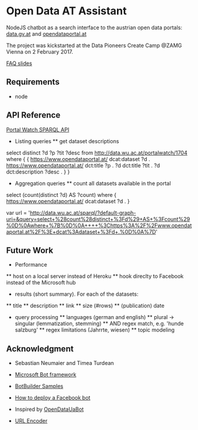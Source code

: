 # Open Data AT Assistant
NodeJS chatbot as a search interface to the austrian open data portals: [data.gv.at](data.gv.at) and [opendataportal.at](opendataportal.at)
<!-- We developed a small chatbot in NodeJS to provide a search interface to the austrian open data.  -->


The project was kickstarted at the Data Pioneers Create Camp @ZAMG Vienna on 2 February 2017.

[FAQ slides](http://www.slideshare.net/svakulenko/open-data-at-chatbot-faq)

## Requirements

* node

## API Reference

[Portal Watch SPARQL API](http://data.wu.ac.at/portalwatch/sparql)

* Listing queries
** get dataset descriptions

select distinct ?d ?p ?tit ?desc from <http://data.wu.ac.at/portalwatch/1704>
where {
        {
            <https://www.opendataportal.at/> dcat:dataset ?d .
            <https://www.opendataportal.at/> dct:title ?p .
            ?d dct:title ?tit .
            ?d dct:description ?desc .
      }
    }

* Aggregation queries
** count all datasets available in the portal

select (count(distinct ?d) AS ?count)
where {
    <https://www.opendataportal.at/> dcat:dataset ?d .
}

var url = 'http://data.wu.ac.at/sparql/?default-graph-uri=&query=select+%28count%28distinct+%3Fd%29+AS+%3Fcount%29%0D%0Awhere+%7B%0D%0A++++%3Chttps%3A%2F%2Fwww.opendataportal.at%2F%3E+dcat%3Adataset+%3Fd+.%0D%0A%7D'


## Future Work

* Performance

** host on a local server instead of Heroku
** hook direclty to Facebook instead of the Microsoft hub

<!-- * UI -->


* results (short summary). For each of the datasets:

** title
** description
** link
** size (#rows)
** (publication) date


* query processing
** languages (german and english)
** plural → singular (lemmatization, stemming)
** AND regex match, e.g. 'hunde salzburg'
** regex limitations (Jahr<hunde>rte, <Hunde>wiesen)
** topic modeling

## Acknowledgment

* Sebastian Neumaier and Timea Turdean

* [Microsoft Bot framework](https://docs.botframework.com/en-us/node/builder/overview/#navtitle)

* [BotBuilder Samples](https://github.com/Microsoft/BotBuilder-Samples/tree/master/Node/demo-Search)

* [How to deploy a Facebook bot](https://medium.com/@igougi.ui/how-to-deploy-a-facebook-bot-2b8c4f4e7eae#.b8kfiw1b0)

* Inspired by [OpenDataUaBot](https://opendatabot.com/en)

* [URL Encoder](http://www.url-encode-decode.com)
